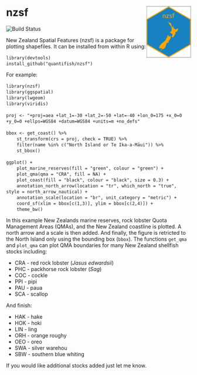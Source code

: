 nzsf <img src="sticker.png" align="right" height=140/>
===============================================================

![Build Status](https://travis-ci.org/quantifish/nzsf.svg?branch=master)

New Zealand Spatial Features (nzsf) is a package for plotting shapefiles. It can be installed from within R using:

    library(devtools)
    install_github("quantifish/nzsf")

For example:

    library(nzsf)
    library(ggspatial)
    library(lwgeom)
    library(viridis)

    proj <- "+proj=aea +lat_1=-30 +lat_2=-50 +lat=-40 +lon_0=175 +x_0=0 +y_0=0 +ellps=WGS84 +datum=WGS84 +units=m +no_defs"
    
    bbox <- get_coast() %>% 
        st_transform(crs = proj, check = TRUE) %>% 
        filter(name %in% c("North Island or Te Ika-a-Māui")) %>%
        st_bbox()
    
    ggplot() +
        plot_marine_reserves(fill = "green", colour = "green") +
        plot_qma(qma = "CRA", fill = NA) +
        plot_coast(fill = "black", colour = "black", size = 0.3) +
        annotation_north_arrow(location = "tr", which_north = "true", style = north_arrow_nautical) +
        annotation_scale(location = "br", unit_category = "metric") +
        coord_sf(xlim = bbox[c(1,3)], ylim = bbox[c(2,4)]) +
        theme_bw()

In this example New Zealands marine reserves, rock lobster Quota Management Areas (QMAs), and the New Zealand coastline is plotted. A north arrow and a scale is then added. And finally, the figure is retricted to the North Island only using the bounding box (`bbox`). The functions `get_qma` and `plot_qma` can plot QMA boundaries for many New Zealand shellfish stocks including:

 * CRA - red rock lobster (*Jasus edwardsii*)
 * PHC - packhorse rock lobster (*Sag*)
 * COC - cockle
 * PPI - pipi
 * PAU - paua
 * SCA - scallop
 
 And finish:
 
 * HAK - hake
 * HOK - hoki
 * LIN - ling
 * ORH - orange roughy
 * OEO - oreo
 * SWA - silver warehou
 * SBW - southern blue whiting

If you would like additional stocks added just let me know.
